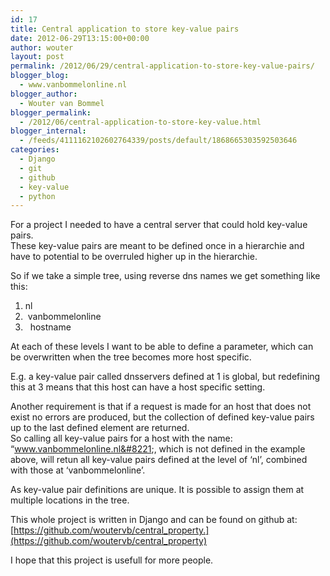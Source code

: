 ```yaml
---
id: 17
title: Central application to store key-value pairs
date: 2012-06-29T13:15:00+00:00
author: wouter
layout: post
permalink: /2012/06/29/central-application-to-store-key-value-pairs/
blogger_blog:
  - www.vanbommelonline.nl
blogger_author:
  - Wouter van Bommel
blogger_permalink:
  - /2012/06/central-application-to-store-key-value.html
blogger_internal:
  - /feeds/4111162102602764339/posts/default/1868665303592503646
categories:
  - Django
  - git
  - github
  - key-value
  - python
---
```

For a project I needed to have a central server that could hold key-value pairs.  
These key-value pairs are meant to be defined once in a hierarchie and have to potential to be overruled higher up in the hierarchie.

So if we take a simple tree, using reverse dns names we get something like this:

  1. nl
  2. &nbsp;vanbommelonline
  3. &nbsp; hostname 

At each of these levels I want to be able to define a parameter, which can be overwritten when the tree becomes more host specific.

E.g. a key-value pair called dnsservers defined at 1 is global, but redefining this at 3 means that this host can have a host specific setting.

Another requirement is that if a request is made for an host that does not exist no errors are produced, but the collection of defined key-value pairs up to the last defined element are returned.  
So calling all key-value pairs for a host with the name: &#8220;www.vanbommelonline.nl&#8221;, which is not defined in the example above, will retun all key-value pairs defined at the level of &#8216;nl&#8217;, combined with those at &#8216;vanbommelonline&#8217;.

As key-value pair definitions are unique. It is possible to assign them at multiple locations in the tree.

This whole project is written in Django and can be found on github at:  
[https://github.com/woutervb/central_property.](https://github.com/woutervb/central_property)

I hope that this project is usefull for more people.